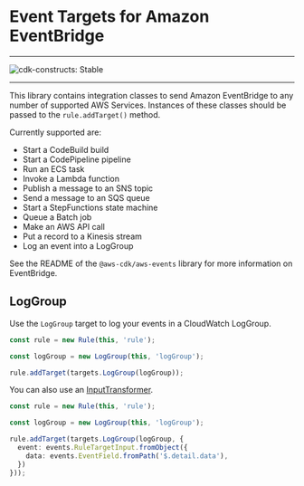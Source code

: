 # Event Targets for Amazon EventBridge
<!--BEGIN STABILITY BANNER-->
---

![cdk-constructs: Stable](https://img.shields.io/badge/cdk--constructs-stable-success.svg?style=for-the-badge)

---
<!--END STABILITY BANNER-->

This library contains integration classes to send Amazon EventBridge to any
number of supported AWS Services. Instances of these classes should be passed
to the `rule.addTarget()` method.

Currently supported are:

* Start a CodeBuild build
* Start a CodePipeline pipeline
* Run an ECS task
* Invoke a Lambda function
* Publish a message to an SNS topic
* Send a message to an SQS queue
* Start a StepFunctions state machine
* Queue a Batch job
* Make an AWS API call
* Put a record to a Kinesis stream
* Log an event into a LogGroup

See the README of the `@aws-cdk/aws-events` library for more information on
EventBridge.

## LogGroup

Use the `LogGroup` target to log your events in a CloudWatch LogGroup.

```ts
const rule = new Rule(this, 'rule');

const logGroup = new LogGroup(this, 'logGroup');

rule.addTarget(targets.LogGroup(logGroup));
```

You can also use an [InputTransformer](https://docs.aws.amazon.com/eventbridge/latest/APIReference/API_InputTransformer.html).

```ts
const rule = new Rule(this, 'rule');

const logGroup = new LogGroup(this, 'logGroup');

rule.addTarget(targets.LogGroup(logGroup, {
  event: events.RuleTargetInput.fromObject({
    data: events.EventField.fromPath('$.detail.data'),
  })
}));
```